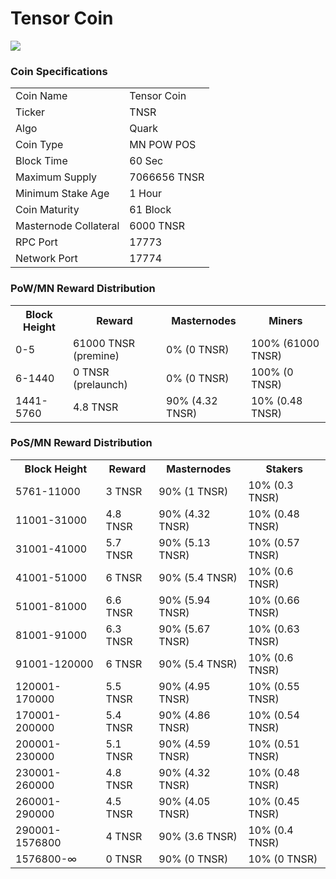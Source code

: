 Tensor Coin
==========================

<a href='https://github.com/tensor-services/TensorCoin/releases' target='_blank'>
<img src='https://raw.githubusercontent.com/tensor-services/TensorCoin/master/src/qt/res/images/tnsr.png'></img>
</a>

### Coin Specifications


<table>
<tr><td>Coin Name</td><td>Tensor Coin</td></tr>
<tr><td>Ticker</td><td>TNSR</td></tr>
<tr><td>Algo</td><td>Quark</td></tr>
<tr><td>Coin Type</td><td>MN POW POS</td></tr>
<tr><td>Block Time</td><td>60 Sec</td></tr>
<tr><td>Maximum Supply</td><td>7066656 TNSR</td></tr>
<tr><td>Minimum Stake Age</td><td>1 Hour</td></tr>
<tr><td>Coin Maturity</td><td>61 Block</td></tr>
<tr><td>Masternode Collateral</td><td>6000 TNSR</td></tr>
<tr><td>RPC Port</td><td>17773</td></tr>
<tr><td>Network Port</td><td>17774</td></tr>
</table>

### PoW/MN Reward Distribution

<table>
<th>Block Height</th><th>Reward</th><th>Masternodes</th><th>Miners</th>
<tr><td>0-5</td><td>61000 TNSR (premine)</td><td>0% (0 TNSR)</td><td>100% (61000 TNSR)</td></tr>
<tr><td>6-1440</td><td>0 TNSR (prelaunch)</td><td>0% (0 TNSR)</td><td>100% (0 TNSR)</td></tr>
<tr><td>1441-5760</td><td>4.8 TNSR</td><td>90% (4.32 TNSR)</td><td>10% (0.48 TNSR)</td></tr>
</table>

### PoS/MN Reward Distribution

<table>
<th>Block Height</th><th>Reward</th><th>Masternodes</th><th>Stakers</th>
<tr><td>5761-11000</td><td>3 TNSR</td><td>90% (1 TNSR)</td><td>10% (0.3 TNSR)</td></tr>
<tr><td>11001-31000</td><td>4.8 TNSR</td><td>90% (4.32 TNSR)</td><td>10% (0.48 TNSR)</td></tr>
<tr><td>31001-41000</td><td>5.7 TNSR</td><td>90% (5.13 TNSR)</td><td>10% (0.57 TNSR)</td></tr>
<tr><td>41001-51000</td><td>6 TNSR</td><td>90% (5.4 TNSR)</td><td>10% (0.6 TNSR)</td></tr>
<tr><td>51001-81000</td><td>6.6 TNSR</td><td>90% (5.94 TNSR)</td><td>10% (0.66 TNSR)</td></tr>
<tr><td>81001-91000</td><td>6.3 TNSR</td><td>90% (5.67 TNSR)</td><td>10% (0.63 TNSR)</td></tr>
<tr><td>91001-120000</td><td>6 TNSR</td><td>90% (5.4 TNSR)</td><td>10% (0.6 TNSR)</td></tr>
<tr><td>120001-170000</td><td>5.5 TNSR</td><td>90% (4.95 TNSR)</td><td>10% (0.55 TNSR)</td></tr>
<tr><td>170001-200000</td><td>5.4 TNSR</td><td>90% (4.86 TNSR)</td><td>10% (0.54 TNSR)</td></tr>
<tr><td>200001-230000</td><td>5.1 TNSR</td><td>90% (4.59 TNSR)</td><td>10% (0.51 TNSR)</td></tr>
<tr><td>230001-260000</td><td>4.8 TNSR</td><td>90% (4.32 TNSR)</td><td>10% (0.48 TNSR)</td></tr>
<tr><td>260001-290000</td><td>4.5 TNSR</td><td>90% (4.05 TNSR)</td><td>10% (0.45 TNSR)</td></tr>
<tr><td>290001-1576800</td><td>4 TNSR</td><td>90% (3.6 TNSR)</td><td>10% (0.4 TNSR)</td></tr>
<tr><td>1576800-∞</td><td>0 TNSR</td><td>90% (0 TNSR)</td><td>10% (0 TNSR)</td></tr>
</table>
